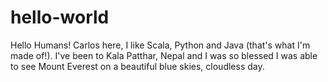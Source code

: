# hello-world

Hello Humans!
Carlos here, I like Scala, Python and Java (that's what I'm made of!).
I've been to Kala Patthar, Nepal and I was so blessed I was able to see Mount Everest on a beautiful blue skies, cloudless day.
